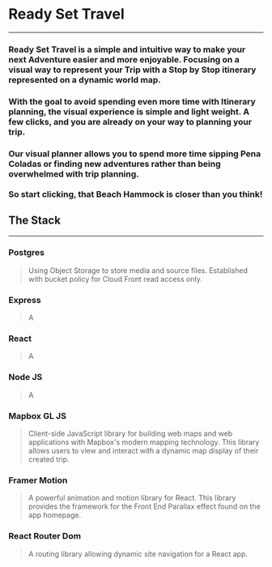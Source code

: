 # Ready Set Travel  
- - - 
### Ready Set Travel is a simple and intuitive way to make your next Adventure easier and more enjoyable. Focusing on a visual way to represent your Trip with a Stop by Stop itinerary represented on a dynamic world map.
### With the goal to avoid spending even more time with Itinerary planning, the visual experience is simple and light weight. A few clicks, and you are already on your way to planning your trip.
### Our visual planner allows you to spend more time sipping Pena Coladas or finding new adventures rather than being overwhelmed with trip planning. <br/> <br/>So start clicking, that Beach Hammock is closer than you think!
## The Stack
- - -
### Postgres
> Using Object Storage to store media and source files. Established with bucket policy for Cloud Front read access only.
>

### Express
>  A
>

### React
> A
>

### Node JS 
> A
>

### Mapbox GL JS
> Client-side JavaScript library for building web maps and web applications with Mapbox's modern mapping technology.
> This library allows users to view and interact with a dynamic map display of their created trip. 

### Framer Motion 
> A powerful animation and motion library for React. 
> This library provides the framework for the Front End Parallax effect found on the app homepage. 

### React Router Dom 
> A routing library allowing dynamic site navigation for a React app.
